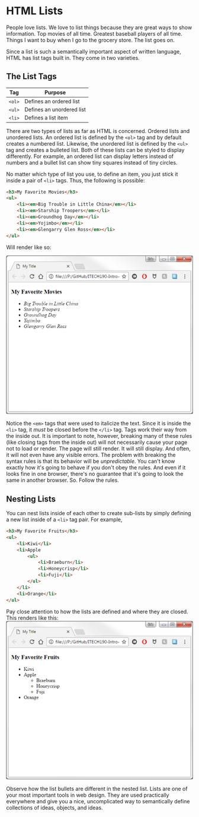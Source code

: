 # HTML Lists

People love lists. We love to list things because they are great ways to show information. Top movies of all time. Greatest baseball players of all time. Things I want to buy when I go to the grocery store. The list goes on.

Since a list is such a semantically important aspect of written language, HTML has list tags built in. They come in two varieties.

## The List Tags

| Tag | Purpose |
| --- | --- |
|`<ol>`|Defines an ordered list|
|`<ul>`|Defines an unordered list|
|`<li>`|Defines a list item|

There are two types of lists as far as HTML is concerned. Ordered lists and unordered lists. An ordered list is defined by the `<ol>` tag and by default creates a numbered list. Likewise, the unordered list is defined by the `<ul>` tag and creates a bulleted list. Both of these lists can be styled to display differently. For example, an ordered list can display letters instead of numbers and a bullet list can show tiny squares instead of tiny circles.

No matter which type of list you use, to define an item, you just stick it inside a pair of `<li>` tags. Thus, the following is possible:

```html
<h3>My Favorite Movies</h3>
<ul>
    <li><em>Big Trouble in Little China</em></li>
    <li><em>Starship Troopers</em></li>
    <li><em>Groundhog Day</em></li>
    <li><em>Yojimbo</em></li>
    <li><em>Glengarry Glen Ross</em></li>
</ul>
```

Will render like so:

![7]

Notice the `<em>` tags that were used to italicize the text. Since it is inside the `<li>` tag, it _must_ be closed before the `</li>` tag. Tags work their way from the inside out. It is important to note, however, breaking many of these rules (like closing tags from the inside out) will not necessarily cause your page not to load or render. The page will still render. It will still display. And often, it will not even have any visible errors. The problem with breaking the syntax rules is that its behavior will be _unpredictable_. You can't know exactly how it's going to behave if you don't obey the rules. And even if it looks fine in one browser, there's no guarantee that it's going to look the same in another browser. So. Follow the rules.

## Nesting Lists

You can nest lists inside of each other to create sub-lists by simply defining a new list inside of a `<li>` tag pair. For example,

```html
<h3>My Favorite Fruits</h3>
<ul>
    <li>Kiwi</li>
    <li>Apple
        <ul>
            <li>Braeburn</li>
            <li>Honeycrisp</li>
            <li>Fuji</li>
        </ul>
    </li>
    <li>Orange</li>
</ul>
```

Pay close attention to how the lists are defined and where they are closed. This renders like this:
![8]

Observe how the list bullets are different in the nested list. Lists are one of your most important tools in web design. They are used practically everywhere and give you a nice, uncomplicated way to semantically define collections of ideas, objects, and ideas.

<!-- images -->
[7]: images/7.png
[8]: images/8.png
